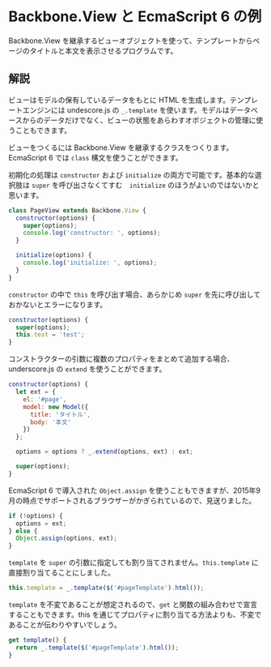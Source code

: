 Backbone.View と EcmaScript 6 の例
=================================

Backbone.View を継承するビューオブジェクトを使って、テンプレートからページのタイトルと本文を表示させるプログラムです。

解説
----

ビューはモデルの保有しているデータをもとに HTML を生成します。テンプレートエンジンには undescore.js の `_.template` を使います。モデルはデータベースからのデータだけでなく、ビューの状態をあらわすオボジェクトの管理に使うこともできます。

ビューをつくるには Backbone.View を継承するクラスをつくります。EcmaScript 6 では `class` 構文を使うことができます。

初期化の処理は `constructor` および `initialize` の両方で可能です。基本的な選択肢は `super` を呼び出さなくてすむ　`initialize` のほうがよいのではないかと思います。

```javascript
class PageView extends Backbone.View {
  constructor(options) {
    super(options);
    console.log('constructor: ', options);    
  }

  initialize(options) {
    console.log('initialize: ', options);
  }
}
```

`constructor` の中で `this` を呼び出す場合、あらかじめ `super` を先に呼び出しておかないとエラーになります。

```javascript
constructor(options) {
  super(options);
  this.test = 'test';   
}
```

コンストラクターの引数に複数のプロパティをまとめて追加する場合、underscore.js の `extend` を使うことができます。

```javascript
constructor(options) {
  let ext = {
    el: '#page',
    model: new Model({
      title: 'タイトル',
      body: '本文'
    })
  };

  options = options ? _.extend(options, ext) : ext;

  super(options);
}
```

EcmaScript 6 で導入された `Object.assign` を使うこともできますが、2015年9月の時点でサポートされるブラウザーがかぎられているので、見送りました。


```javascript
if (!options) {
  options = ext;
} else {
  Object.assign(options, ext);
}
```

`template` を `super` の引数に指定しても割り当てされません。`this.template` に直接割り当てることにしました。


```javascript
this.template = _.template($('#pageTemplate').html());
```

`template` を不変であることが想定されるので、`get` と関数の組み合わせで宣言することもできます。this を通じてプロパティに割り当てる方法よりも、不変であることが伝わりやすいでしょう。

```javascript
get template() {
  return _.template($('#pageTemplate').html());
}
```